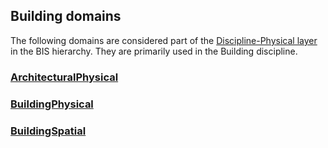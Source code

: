 ## Building domains

The following domains are considered part of the [Discipline-Physical layer](../fundamentals/intro/bis-organization.md) in the BIS hierarchy. They are primarily used in the Building discipline.

### [ArchitecturalPhysical](./ArchitecturalPhysical.ecschema.md)

### [BuildingPhysical](./BuildingPhysical.ecschema.md)

### [BuildingSpatial](./BuildingSpatial.ecschema.md)

